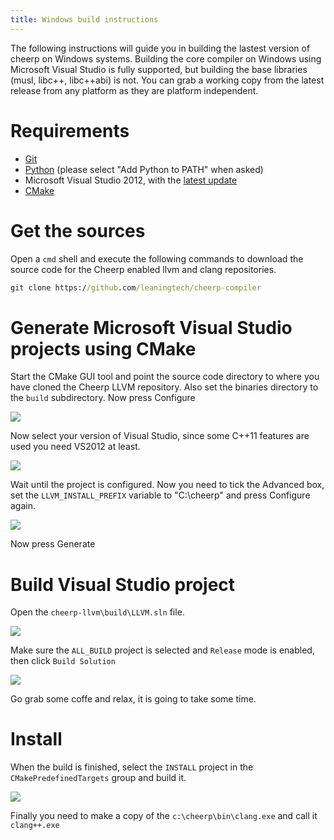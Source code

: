```yaml
---
title: Windows build instructions
--- 
```


The following instructions will guide you in building the lastest version of cheerp on Windows systems. Building the core compiler on Windows using Microsoft Visual Studio is fully supported, but building the base libraries (musl, libc++, libc++abi) is not. You can grab a working copy from the latest release from any platform as they are platform independent.

# Requirements

* [Git](http://git-scm.com/download/win)
* [Python](https://www.python.org) (please select "Add Python to PATH" when asked)  
* Microsoft Visual Studio 2012, with the [latest update](http://www.microsoft.com/en-us/download/details.aspx?id=39305)
* [CMake](http://www.cmake.org)  

# Get the sources

Open a ```cmd``` shell and execute the following commands to download the source code for the Cheerp enabled llvm and clang repositories.

```cmd
git clone https://github.com/leaningtech/cheerp-compiler
```

# Generate Microsoft Visual Studio projects using CMake

Start the CMake GUI tool and point the source code directory to where you have cloned the Cheerp LLVM repository. Also set the binaries directory to the ```build``` subdirectory. Now press Configure

![]({{site.baseurl}}/assets/cmake1.png)

Now select your version of Visual Studio, since some C++11 features are used you need VS2012 at least.

![]({{site.baseurl}}/assets/cmake2.png)

Wait until the project is configured. Now you need to tick the Advanced box, set the ```LLVM_INSTALL_PREFIX``` variable to "C:\cheerp\" and press Configure again.

![]({{site.baseurl}}/assets/cmake3.png)

Now press Generate

# Build Visual Studio project

Open the ```cheerp-llvm\build\LLVM.sln``` file.

![]({{site.baseurl}}/assets/cmake5.png)

Make sure the ```ALL_BUILD``` project is selected and ```Release``` mode is enabled, then click ```Build Solution```

![]({{site.baseurl}}/assets/cmake6.png)

Go grab some coffe and relax, it is going to take some time.

# Install

When the build is finished, select the ```INSTALL``` project in the ```CMakePredefinedTargets``` group and build it.

![]({{site.baseurl}}/assets/cmake7.png)

Finally you need to make a copy of the ```c:\cheerp\bin\clang.exe``` and call it ```clang++.exe```
